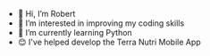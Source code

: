 - 👋 Hi, I’m Robert
- 👀 I’m interested in improving my coding skills
- 🌱 I’m currently learning Python
- 😊 I've helped develop the Terra Nutri Mobile App

<!---
AreHaych/AreHaych is a ✨ special ✨ repository because its `README.md` (this file) appears on your GitHub profile.
You can click the Preview link to take a look at your changes.
--->
